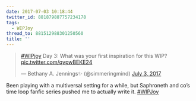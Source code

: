 ```yaml
---
date: 2017-07-03 10:18:44
twitter_id: 881879887757234178
tags:
  - WIPJoy
thread_to: 881512988301250560
title: ''
---
```


<blockquote class="twitter-tweet"><p lang="en" dir="ltr"><a href="https://twitter.com/hashtag/WIPjoy?src=hash&amp;ref_src=twsrc%5Etfw">#WIPjoy</a> Day 3: What was your first inspiration for this WIP? <a href="https://t.co/qvpwBEKE24">pic.twitter.com/qvpwBEKE24</a></p>&mdash; Bethany A. Jennings✨ (@simmeringmind) <a href="https://twitter.com/simmeringmind/status/881727818194862080?ref_src=twsrc%5Etfw">July 3, 2017</a></blockquote>
<script async src="https://platform.twitter.com/widgets.js" charset="utf-8"></script>

Been playing with a multiversal setting for a while, but Saphroneth and co’s time loop fanfic series pushed me to actually write it. [#WIPJoy](https://twitter.com/hashtag/WIPJoy)
